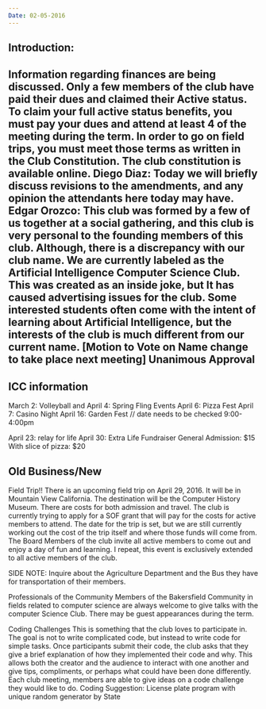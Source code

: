 ```yaml
---
Date: 02-05-2016
---
```


## Introduction:
Information regarding finances are being discussed. Only a few members of the club have paid their dues and claimed their Active status. To claim your full active status benefits, you must pay your dues and attend at least 4 of the meeting during the term. In order to go on field trips, you must meet those terms as written in the Club Constitution. The club constitution is available online.
Diego Diaz: Today we will briefly discuss revisions to the amendments, and any opinion the attendants here today may have. 
Edgar Orozco: This club was formed by a few of us together at a social gathering, and this club is very personal to the founding members of this club. Although, there is a discrepancy with our club name. We are currently labeled as the Artificial Intelligence Computer Science Club. This was created as an inside joke, but It has caused advertising issues for the club. Some interested students often come with the intent of learning about Artificial Intelligence, but the interests of the club is much different from our current name. 
[Motion to Vote on Name change to take place next meeting]			Unanimous Approval
---

## ICC information
March 2: Volleyball and
April 4: Spring Fling Events
April 6: Pizza Fest
April 7: Casino Night
April 16: Garden Fest // date needs to be checked
9:00-4:00pm

April 23: relay for life
April 30: Extra Life Fundraiser		General Admission: $15 		With slice of pizza: $20



## Old Business/New

Field Trip!!
There is an upcoming field trip on April 29, 2016. It will be in Mountain View California. The destination will be the Computer History Museum. There are costs for both admission and travel. The club is currently trying to apply for a SOF grant that will pay for the costs for active members to attend. The date for the trip is set, but we are still currently working out the cost of the trip itself and where those funds will come from. The Board Members of the club invite all active members to come out and enjoy a day of fun and learning. I repeat, this event is exclusively extended to all active members of the club. 

SIDE NOTE: Inquire about the Agriculture Department and the Bus they have for transportation of their members. 

Professionals of the Community
Members of the Bakersfield Community in fields related to computer science are always welcome to give talks with the computer Science Club. There may be guest appearances during the term. 

Coding Challenges
This is something that the club loves to participate in. The goal is not to write complicated code, but instead to write code for simple tasks. Once participants submit their code, the club asks that they give a brief explanation of how they implemented their code and why. This allows both the creator and the audience to interact with one another and give tips, compliments, or perhaps what could have been done differently. Each club meeting, members are able to give ideas on a code challenge they would like to do. 
Coding Suggestion: License plate program with unique random generator by State

